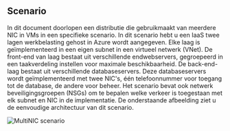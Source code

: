 ## <a name="scenario"></a>Scenario

In dit document doorlopen een distributie die gebruikmaakt van meerdere NIC in VMs in een specifieke scenario. In dit scenario hebt u een IaaS twee lagen werkbelasting gehost in Azure wordt aangegeven. Elke laag is geïmplementeerd in een eigen subnet in een virtueel netwerk (VNet). De front-end van laag bestaat uit verschillende endwebservers, gegroepeerd in een taakverdeling instellen voor maximale beschikbaarheid. De back-end-laag bestaat uit verschillende databaseservers. Deze databaseservers wordt geïmplementeerd met twee NIC's, één telefoonnummer voor toegang tot de database, de andere voor beheer. Het scenario bevat ook netwerk beveiligingsgroepen (NSGs) om te bepalen welke verkeer is toegestaan met elk subnet en NIC in de implementatie. De onderstaande afbeelding ziet u de eenvoudige architectuur van dit scenario.  

![MultiNIC scenario](./media/virtual-network-deploy-multinic-scenario-include/Figure1.png)

